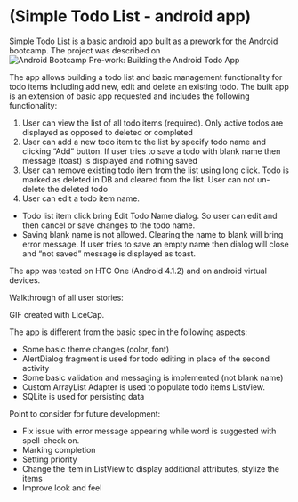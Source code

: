 (Simple Todo List - android app)
================

Simple Todo List is a basic android app built as a prework for the Android bootcamp. The project was described on 
![Android Bootcamp Pre-work: Building the Android Todo App](https://gist.github.com/nesquena/843228e83fdc4f5ddc4e)

The app allows building a todo list and basic management functionality for todo items including add new, edit and delete an existing todo. The built app is an extension of basic app requested and includes the following functionality:

1.	User can view the list of all todo items (required). Only active todos are displayed as opposed to deleted or completed
2.	User can add a new todo item to the list by specify todo name and clicking “Add” button. If user tries to save a todo with blank name then message (toast) is displayed and nothing saved
3.	User can remove existing todo item from the list using long click. Todo is marked as deleted in DB and cleared from the list. User can not un-delete the deleted todo
4.	User can edit a todo item name.

-	Todo list item click bring Edit Todo Name dialog. So user can edit and then cancel or save changes to the todo name.
-	Saving blank name is not allowed. Clearing the name to blank will bring error message. If user tries to save an empty name then dialog will close and “not saved” message is displayed as toast.

The app was tested on HTC One (Android 4.1.2) and on android virtual devices.

Walkthrough of all user stories:

GIF created with LiceCap.


The app is different from the basic spec in the following aspects:
-	Some basic theme changes (color, font)
-	AlertDialog fragment is used for todo editing in place of the second activity
-	Some basic validation and messaging is implemented (not blank name)
-	Custom ArrayList Adapter is used to populate todo items ListView. 
-	SQLite is used for persisting data

Point to consider for future development:
-	Fix issue with error message appearing while word is suggested with spell-check on.
-	Marking completion 
-	Setting priority
-	Change the item in ListView to display additional attributes, stylize the items
-	Improve look and feel

